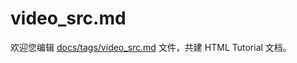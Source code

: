 video_src.md
===

欢迎您编辑 <a target="__blank" href="https://github.com/jaywcjlove/html-tutorial/blob/master/docs/tags/video_src.md">docs/tags/video_src.md</a> 文件，共建 HTML Tutorial 文档。
